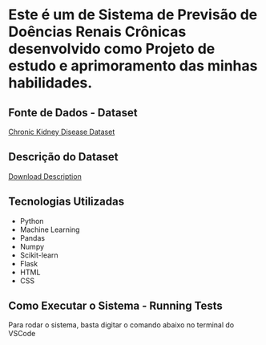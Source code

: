
# Este é um de Sistema de Previsão de Doências Renais Crônicas desenvolvido como Projeto de estudo e aprimoramento das minhas habilidades.


## Fonte de Dados - Dataset

[Chronic Kidney Disease Dataset](https://archive.ics.uci.edu/ml/datasets/Chronic_Kidney_Disease)

## Descrição do Dataset 

[Download Description](https://archive.ics.uci.edu/ml/datasets/Chronic_Kidney_Disease#)


## Tecnologias Utilizadas

- Python
- Machine Learning
- Pandas
- Numpy
- Scikit-learn
- Flask
- HTML
- CSS

  
## Como Executar o Sistema - Running Tests

Para rodar o sistema, basta digitar o comando abaixo no terminal do VSCode 
```  python app.py (tecle enter)

